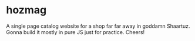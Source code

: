 # hozmag
A single page catalog website for a shop far far away in goddamn Shaartuz. Gonna build it mostly in pure JS just for practice.
Cheers!
